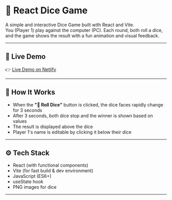 # 🎲 React Dice Game

A simple and interactive Dice Game built with React and Vite.  
You (Player 1) play against the computer (PC). Each round, both roll a dice, and the game shows the result with a fun animation and visual feedback.

---

## 🔗 Live Demo

👉 [Live Demo on Netlify](https://mellifluous-kleicha-9a3b53.netlify.app)

---

## 🧠 How It Works

- When the **"🔀 Roll Dice"** button is clicked, the dice faces rapidly change for 3 seconds
- After 3 seconds, both dice stop and the winner is shown based on values
- The result is displayed above the dice
- Player 1's name is editable by clicking it below their dice

---

## ⚙️ Tech Stack

- React (with functional components)
- Vite (for fast build & dev environment)
- JavaScript (ES6+)
- useState hook
- PNG images for dice

---
